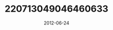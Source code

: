 ---
title: "220713049046460633"
cover: "2012-06-24 19.44.27 220713049046460633_46248401"
photo: "2012-06-24 19.44.27 220713049046460633_46248401"
date: "2012-06-24"
type: "photo"
---